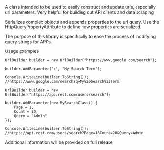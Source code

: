 A class intended to be used to easily construct and update urls, especially url parameters. Very helpful for building out API clients and data scraping

Serializes complex objects and appends properties to the url query. Use the HttpQueryPropertyAttribute to define how properties are serialized.

The purpose of this library is specifically to ease the process of modifying query strings for API's. 

Usage examples

```
UrlBuilder builder = new UrlBuilder("https://www.google.com/search");

builder.AddParameter("q", "My Search Term");

Console.WriteLine(builder.ToString()); //https://www.google.com/search?q=My%20Search%20Term

```

```
UrlBuilder builder = new UrlBuilder("https://api.rest.com/users/search");

builder.AddParameter(new MySearchClass() {
	Page = 1,
	Count = 20,
	Query = "Admin"
});

Console.WriteLine(builder.ToString()); //https://api.rest.com/users/search?Page=1&Count=20&Query=Admin

```

Additional information will be provided on full release